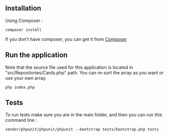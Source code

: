 ## Installation
Using Composer :

```
composer install
```

If you don't have composer, you can get it from [Composer](https://getcomposer.org/)

## Run the application
Note that the source file used for this application is located in "src/Repositories/Cards.php" path.
You can re-sort the array as you want or use your own array.

```
php index.php
```

## Tests
To run tests make sure you are in the main folder, and then you can run this command line :

```
vendor/phpunit/phpunit/phpunit --bootstrap tests/bootstrap.php tests
